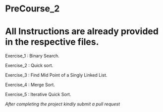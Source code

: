 # PreCourse_2

# All Instructions are already provided in the respective files.

Exercise_1 : Binary Search.

Exercise_2 : Quick sort. 

Exercise_3 : Find Mid Point of a Singly Linked List.

Exercise_4 : Merge Sort.

Exercise_5 : Iterative Quick Sort.

*After completing the project kindly submit a pull request*
